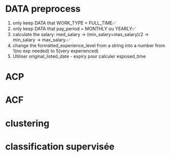 # DATA preprocess
1. only keep DATA that WORK_TYPE = FULL_TIME✅
2. only keep DATA that pay_period = MONTHLY ou YEARLY✅
3. calculate the salary: med_salary -> (min_salary+max_salary)/2 -> min_salary -> max_salary.✅
4. change the formatted_experience_level from a string into a number from 1(no exp needed) to 5(very experienced)
5. Utiliser original_listed_date - expiry pour calculer esposed_time
# ACP

# ACF

# clustering

# classification supervisée